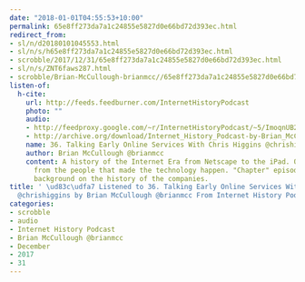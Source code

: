 ```yaml
---
date: "2018-01-01T04:55:53+10:00"
permalink: 65e8ff273da7a1c24855e5827d0e66bd72d393ec.html
redirect_from:
- sl/n/d20180101045553.html
- sl/n/s/h65e8ff273da7a1c24855e5827d0e66bd72d393ec.html
- scrobble/2017/12/31/65e8ff273da7a1c24855e5827d0e66bd72d393ec.html
- sl/n/s/ZNT6faws287.html
- scrobble/Brian-McCullough-brianmcc//65e8ff273da7a1c24855e5827d0e66bd72d393ec.html
listen-of:
  h-cite:
    url: http://feeds.feedburner.com/InternetHistoryPodcast
    photo: ""
    audio:
    - http://feedproxy.google.com/~r/InternetHistoryPodcast/~5/ImoqnUB2sXk/Analysis_Ep._2_-_Talking_Early_Online_Services_With_Chris_Higgins_chrishiggins.mp3
    - http://archive.org/download/Internet_History_Podcast-by-Brian_McCullough/36_Talking_Early_Online_Services_With_Chris_Higgins_chrishiggins.mp3
    name: 36. Talking Early Online Services With Chris Higgins @chrishiggins
    author: Brian McCullough @brianmcc
    content: A history of the Internet Era from Netscape to the iPad. Oral histories
      from the people that made the technology happen. "Chapter" episodes providing
      background on the history of the companies.
title: ' \ud83c\udfa7 Listened to 36. Talking Early Online Services With Chris Higgins
  @chrishiggins by Brian McCullough @brianmcc From Internet History Podcast'
categories:
- scrobble
- audio
- Internet History Podcast
- Brian McCullough @brianmcc
- December
- 2017
- 31
---
```

